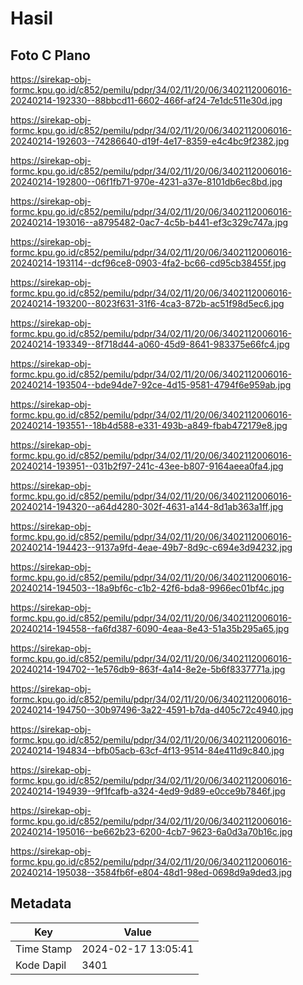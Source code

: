 # Hasil

## Foto C Plano

https://sirekap-obj-formc.kpu.go.id/c852/pemilu/pdpr/34/02/11/20/06/3402112006016-20240214-192330--88bbcd11-6602-466f-af24-7e1dc511e30d.jpg

https://sirekap-obj-formc.kpu.go.id/c852/pemilu/pdpr/34/02/11/20/06/3402112006016-20240214-192603--74286640-d19f-4e17-8359-e4c4bc9f2382.jpg

https://sirekap-obj-formc.kpu.go.id/c852/pemilu/pdpr/34/02/11/20/06/3402112006016-20240214-192800--06f1fb71-970e-4231-a37e-8101db6ec8bd.jpg

https://sirekap-obj-formc.kpu.go.id/c852/pemilu/pdpr/34/02/11/20/06/3402112006016-20240214-193016--a8795482-0ac7-4c5b-b441-ef3c329c747a.jpg

https://sirekap-obj-formc.kpu.go.id/c852/pemilu/pdpr/34/02/11/20/06/3402112006016-20240214-193114--dcf96ce8-0903-4fa2-bc66-cd95cb38455f.jpg

https://sirekap-obj-formc.kpu.go.id/c852/pemilu/pdpr/34/02/11/20/06/3402112006016-20240214-193200--8023f631-31f6-4ca3-872b-ac51f98d5ec6.jpg

https://sirekap-obj-formc.kpu.go.id/c852/pemilu/pdpr/34/02/11/20/06/3402112006016-20240214-193349--8f718d44-a060-45d9-8641-983375e66fc4.jpg

https://sirekap-obj-formc.kpu.go.id/c852/pemilu/pdpr/34/02/11/20/06/3402112006016-20240214-193504--bde94de7-92ce-4d15-9581-4794f6e959ab.jpg

https://sirekap-obj-formc.kpu.go.id/c852/pemilu/pdpr/34/02/11/20/06/3402112006016-20240214-193551--18b4d588-e331-493b-a849-fbab472179e8.jpg

https://sirekap-obj-formc.kpu.go.id/c852/pemilu/pdpr/34/02/11/20/06/3402112006016-20240214-193951--031b2f97-241c-43ee-b807-9164aeea0fa4.jpg

https://sirekap-obj-formc.kpu.go.id/c852/pemilu/pdpr/34/02/11/20/06/3402112006016-20240214-194320--a64d4280-302f-4631-a144-8d1ab363a1ff.jpg

https://sirekap-obj-formc.kpu.go.id/c852/pemilu/pdpr/34/02/11/20/06/3402112006016-20240214-194423--9137a9fd-4eae-49b7-8d9c-c694e3d94232.jpg

https://sirekap-obj-formc.kpu.go.id/c852/pemilu/pdpr/34/02/11/20/06/3402112006016-20240214-194503--18a9bf6c-c1b2-42f6-bda8-9966ec01bf4c.jpg

https://sirekap-obj-formc.kpu.go.id/c852/pemilu/pdpr/34/02/11/20/06/3402112006016-20240214-194558--fa6fd387-6090-4eaa-8e43-51a35b295a65.jpg

https://sirekap-obj-formc.kpu.go.id/c852/pemilu/pdpr/34/02/11/20/06/3402112006016-20240214-194702--1e576db9-863f-4a14-8e2e-5b6f8337771a.jpg

https://sirekap-obj-formc.kpu.go.id/c852/pemilu/pdpr/34/02/11/20/06/3402112006016-20240214-194750--30b97496-3a22-4591-b7da-d405c72c4940.jpg

https://sirekap-obj-formc.kpu.go.id/c852/pemilu/pdpr/34/02/11/20/06/3402112006016-20240214-194834--bfb05acb-63cf-4f13-9514-84e411d9c840.jpg

https://sirekap-obj-formc.kpu.go.id/c852/pemilu/pdpr/34/02/11/20/06/3402112006016-20240214-194939--9f1fcafb-a324-4ed9-9d89-e0cce9b7846f.jpg

https://sirekap-obj-formc.kpu.go.id/c852/pemilu/pdpr/34/02/11/20/06/3402112006016-20240214-195016--be662b23-6200-4cb7-9623-6a0d3a70b16c.jpg

https://sirekap-obj-formc.kpu.go.id/c852/pemilu/pdpr/34/02/11/20/06/3402112006016-20240214-195038--3584fb6f-e804-48d1-98ed-0698d9a9ded3.jpg


## Metadata

| Key        | Value               |
| ---------- | ------------------- |
| Time Stamp | 2024-02-17 13:05:41 |
| Kode Dapil | 3401                |



